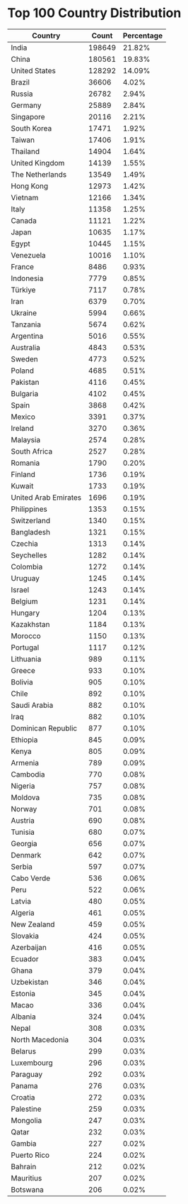 # Top 100 Country Distribution
| Country | Count | Percentage |
|----|----|----|
| India | 198649 | 21.82% |
| China | 180561 | 19.83% |
| United States | 128292 | 14.09% |
| Brazil | 36606 | 4.02% |
| Russia | 26782 | 2.94% |
| Germany | 25889 | 2.84% |
| Singapore | 20116 | 2.21% |
| South Korea | 17471 | 1.92% |
| Taiwan | 17406 | 1.91% |
| Thailand | 14904 | 1.64% |
| United Kingdom | 14139 | 1.55% |
| The Netherlands | 13549 | 1.49% |
| Hong Kong | 12973 | 1.42% |
| Vietnam | 12166 | 1.34% |
| Italy | 11358 | 1.25% |
| Canada | 11121 | 1.22% |
| Japan | 10635 | 1.17% |
| Egypt | 10445 | 1.15% |
| Venezuela | 10016 | 1.10% |
| France | 8486 | 0.93% |
| Indonesia | 7779 | 0.85% |
| Türkiye | 7117 | 0.78% |
| Iran | 6379 | 0.70% |
| Ukraine | 5994 | 0.66% |
| Tanzania | 5674 | 0.62% |
| Argentina | 5016 | 0.55% |
| Australia | 4843 | 0.53% |
| Sweden | 4773 | 0.52% |
| Poland | 4685 | 0.51% |
| Pakistan | 4116 | 0.45% |
| Bulgaria | 4102 | 0.45% |
| Spain | 3868 | 0.42% |
| Mexico | 3391 | 0.37% |
| Ireland | 3270 | 0.36% |
| Malaysia | 2574 | 0.28% |
| South Africa | 2527 | 0.28% |
| Romania | 1790 | 0.20% |
| Finland | 1736 | 0.19% |
| Kuwait | 1733 | 0.19% |
| United Arab Emirates | 1696 | 0.19% |
| Philippines | 1353 | 0.15% |
| Switzerland | 1340 | 0.15% |
| Bangladesh | 1321 | 0.15% |
| Czechia | 1313 | 0.14% |
| Seychelles | 1282 | 0.14% |
| Colombia | 1272 | 0.14% |
| Uruguay | 1245 | 0.14% |
| Israel | 1243 | 0.14% |
| Belgium | 1231 | 0.14% |
| Hungary | 1204 | 0.13% |
| Kazakhstan | 1184 | 0.13% |
| Morocco | 1150 | 0.13% |
| Portugal | 1117 | 0.12% |
| Lithuania | 989 | 0.11% |
| Greece | 933 | 0.10% |
| Bolivia | 905 | 0.10% |
| Chile | 892 | 0.10% |
| Saudi Arabia | 882 | 0.10% |
| Iraq | 882 | 0.10% |
| Dominican Republic | 877 | 0.10% |
| Ethiopia | 845 | 0.09% |
| Kenya | 805 | 0.09% |
| Armenia | 789 | 0.09% |
| Cambodia | 770 | 0.08% |
| Nigeria | 757 | 0.08% |
| Moldova | 735 | 0.08% |
| Norway | 701 | 0.08% |
| Austria | 690 | 0.08% |
| Tunisia | 680 | 0.07% |
| Georgia | 656 | 0.07% |
| Denmark | 642 | 0.07% |
| Serbia | 597 | 0.07% |
| Cabo Verde | 536 | 0.06% |
| Peru | 522 | 0.06% |
| Latvia | 480 | 0.05% |
| Algeria | 461 | 0.05% |
| New Zealand | 459 | 0.05% |
| Slovakia | 424 | 0.05% |
| Azerbaijan | 416 | 0.05% |
| Ecuador | 383 | 0.04% |
| Ghana | 379 | 0.04% |
| Uzbekistan | 346 | 0.04% |
| Estonia | 345 | 0.04% |
| Macao | 336 | 0.04% |
| Albania | 324 | 0.04% |
| Nepal | 308 | 0.03% |
| North Macedonia | 304 | 0.03% |
| Belarus | 299 | 0.03% |
| Luxembourg | 296 | 0.03% |
| Paraguay | 292 | 0.03% |
| Panama | 276 | 0.03% |
| Croatia | 272 | 0.03% |
| Palestine | 259 | 0.03% |
| Mongolia | 247 | 0.03% |
| Qatar | 232 | 0.03% |
| Gambia | 227 | 0.02% |
| Puerto Rico | 224 | 0.02% |
| Bahrain | 212 | 0.02% |
| Mauritius | 207 | 0.02% |
| Botswana | 206 | 0.02% |
